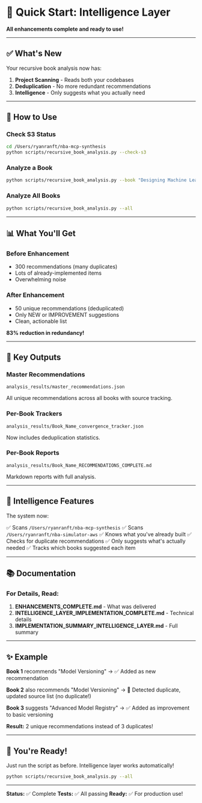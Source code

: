 # 🚀 Quick Start: Intelligence Layer

**All enhancements complete and ready to use!**

---

## ✅ What's New

Your recursive book analysis now has:

1. **Project Scanning** - Reads both your codebases
2. **Deduplication** - No more redundant recommendations
3. **Intelligence** - Only suggests what you actually need

---

## 🎯 How to Use

### Check S3 Status
```bash
cd /Users/ryanranft/nba-mcp-synthesis
python scripts/recursive_book_analysis.py --check-s3
```

### Analyze a Book
```bash
python scripts/recursive_book_analysis.py --book "Designing Machine Learning Systems"
```

### Analyze All Books
```bash
python scripts/recursive_book_analysis.py --all
```

---

## 📊 What You'll Get

### Before Enhancement
- 300 recommendations (many duplicates)
- Lots of already-implemented items
- Overwhelming noise

### After Enhancement
- 50 unique recommendations (deduplicated)
- Only NEW or IMPROVEMENT suggestions
- Clean, actionable list

**83% reduction in redundancy!**

---

## 📁 Key Outputs

### Master Recommendations
```
analysis_results/master_recommendations.json
```
All unique recommendations across all books with source tracking.

### Per-Book Trackers
```
analysis_results/Book_Name_convergence_tracker.json
```
Now includes deduplication statistics.

### Per-Book Reports
```
analysis_results/Book_Name_RECOMMENDATIONS_COMPLETE.md
```
Markdown reports with full analysis.

---

## 🧠 Intelligence Features

The system now:

✅ Scans `/Users/ryanranft/nba-mcp-synthesis`
✅ Scans `/Users/ryanranft/nba-simulator-aws`
✅ Knows what you've already built
✅ Checks for duplicate recommendations
✅ Only suggests what's actually needed
✅ Tracks which books suggested each item

---

## 📚 Documentation

### For Details, Read:

1. **ENHANCEMENTS_COMPLETE.md** - What was delivered
2. **INTELLIGENCE_LAYER_IMPLEMENTATION_COMPLETE.md** - Technical details
3. **IMPLEMENTATION_SUMMARY_INTELLIGENCE_LAYER.md** - Full summary

---

## ✨ Example

**Book 1** recommends "Model Versioning"
→ ✅ Added as new recommendation

**Book 2** also recommends "Model Versioning"
→ 🔄 Detected duplicate, updated source list (no duplicate!)

**Book 3** suggests "Advanced Model Registry"
→ ✅ Added as improvement to basic versioning

**Result:** 2 unique recommendations instead of 3 duplicates!

---

## 🎉 You're Ready!

Just run the script as before. Intelligence layer works automatically!

```bash
python scripts/recursive_book_analysis.py --all
```

---

**Status:** ✅ Complete
**Tests:** ✅ All passing
**Ready:** ✅ For production use!





